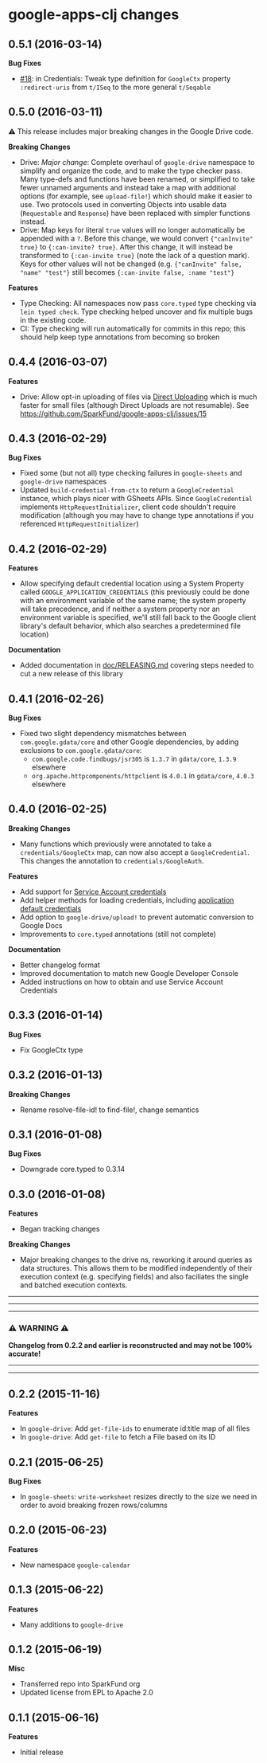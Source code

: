 # google-apps-clj changes

0.5.1 (2016-03-14)
------------------

**Bug Fixes**
* [#18](https://github.com/SparkFund/google-apps-clj/issues/18): in Credentials: Tweak type definition for
`GoogleCtx` property `:redirect-uris` from `t/ISeq` to the more general `t/Seqable`


0.5.0 (2016-03-11)
------------------

:warning: This release includes major breaking changes in the Google Drive code.

**Breaking Changes**

* Drive: *Major change*: Complete overhaul of `google-drive` namespace to simplify and organize the code, and to make
the type checker pass.  Many type-defs and functions have been renamed, or simplified to take fewer unnamed arguments
and instead take a map with additional options (for example, see `upload-file!`) which should make it easier to use.
Two protocols used in converting Objects into usable data (`Requestable` and `Response`) have been replaced with
simpler functions instead.
* Drive: Map keys for literal `true` values will no longer automatically be appended with a `?`.  Before this change,
we would convert `{"canInvite" true}` to `{:can-invite? true}`.  After this change, it will instead be transformed
to `{:can-invite true}` (note the lack of a question mark).  Keys for other values will not be changed
(e.g. `{"canInvite" false, "name" "test"}` still becomes `{:can-invite false, :name "test"}`

**Features**

* Type Checking: All namespaces now pass `core.typed` type checking via `lein typed check`.  Type checking helped
uncover and fix multiple bugs in the existing code.
* CI: Type checking will run automatically for commits in this repo; this should help keep type annotations from
becoming so broken


0.4.4 (2016-03-07)
------------------

**Features**

* Drive: Allow opt-in uploading of files via [Direct Uploading](https://developers.google.com/api-client-library/java/google-api-java-client/media-upload#direct)
which is much faster for small files (although Direct Uploads are not resumable).  See https://github.com/SparkFund/google-apps-clj/issues/15


0.4.3 (2016-02-29)
------------------

**Bug Fixes**

* Fixed some (but not all) type checking failures in `google-sheets` and `google-drive` namespaces
* Updated `build-credential-from-ctx` to return a `GoogleCredential` instance, which plays nicer with GSheets APIs.
Since `GoogleCredential` implements `HttpRequestInitializer`, client code shouldn't require modification
(although you may have to change type annotations if you referenced `HttpRequestInitializer`)


0.4.2 (2016-02-29)
------------------

**Features**

* Allow specifying default credential location using a System Property called `GOOGLE_APPLICATION_CREDENTIALS`
(this previously could be done with an environment variable of the same name; the system property will take precedence,
and if neither a system property nor an environment variable is specified, we'll still fall back to the Google
client library's default behavior, which also searches a predetermined file location)

**Documentation**

* Added documentation in [doc/RELEASING.md](doc/RELEASING.md) covering steps needed to cut a new release of this library


0.4.1 (2016-02-26)
------------------

**Bug Fixes**

* Fixed two slight dependency mismatches between `com.google.gdata/core` and other
Google dependencies, by adding exclusions to `com.google.gdata/core`:
  - `com.google.code.findbugs/jsr305` is `1.3.7` in `gdata/core`, `1.3.9` elsewhere
  - `org.apache.httpcomponents/httpclient` is `4.0.1` in `gdata/core`, `4.0.3` elsewhere


0.4.0 (2016-02-25)
------------------

**Breaking Changes**

* Many functions which previously were annotated to take a `credentials/GoogleCtx` map,
can now also accept a `GoogleCredential`. This changes the annotation to `credentials/GoogleAuth`.

**Features**

* Add support for [Service Account credentials](https://developers.google.com/identity/protocols/OAuth2ServiceAccount)
* Add helper methods for loading credentials, including [application default credentials](https://developers.google.com/identity/protocols/application-default-credentials)
* Add option to `google-drive/upload!` to prevent automatic conversion to Google Docs
* Improvements to `core.typed` annotations (still not complete)

**Documentation**

* Better changelog format
* Improved documentation to match new Google Developer Console
* Added instructions on how to obtain and use Service Account Credentials


0.3.3 (2016-01-14)
----------------------------------------

**Bug Fixes**

* Fix GoogleCtx type


0.3.2 (2016-01-13)
----------------------------------------

**Breaking Changes**

* Rename resolve-file-id! to find-file!, change semantics


0.3.1 (2016-01-08)
----------------------------------------

**Bug Fixes**

* Downgrade core.typed to 0.3.14


0.3.0 (2016-01-08)
----------------------------------------

**Features**

* Began tracking changes

**Breaking Changes**

* Major breaking changes to the drive ns, reworking it around
  queries as data structures. This allows them to be modified
  independently of their execution context (e.g. specifying fields)
  and also faciliates the single and batched execution contexts.




--------------------------------------------------------------------------------
--------------------------------------------------------------------------------
--------------------------------------------------------------------------------

### :warning: **WARNING** :warning:

**Changelog from 0.2.2 and earlier is reconstructed and may not be 100% accurate!**

--------------------------------------------------------------------------------
--------------------------------------------------------------------------------


0.2.2 (2015-11-16)
----------------------------------------

**Features**

* In `google-drive`: Add `get-file-ids` to enumerate id:title map of all files
* In `google-drive`: Add `get-file` to fetch a File based on its ID


0.2.1 (2015-06-25)
----------------------------------------

**Bug Fixes**

* In `google-sheets`: `write-worksheet` resizes directly to the size we need
in order to avoid breaking frozen rows/columns


0.2.0 (2015-06-23)
----------------------------------------

**Features**

* New namespace `google-calendar`


0.1.3 (2015-06-22)
----------------------------------------

**Features**

* Many additions to `google-drive`


0.1.2 (2015-06-19)
----------------------------------------

**Misc**

* Transferred repo into SparkFund org
* Updated license from EPL to Apache 2.0


0.1.1 (2015-06-16)
----------------------------------------

**Features**

* Initial release
